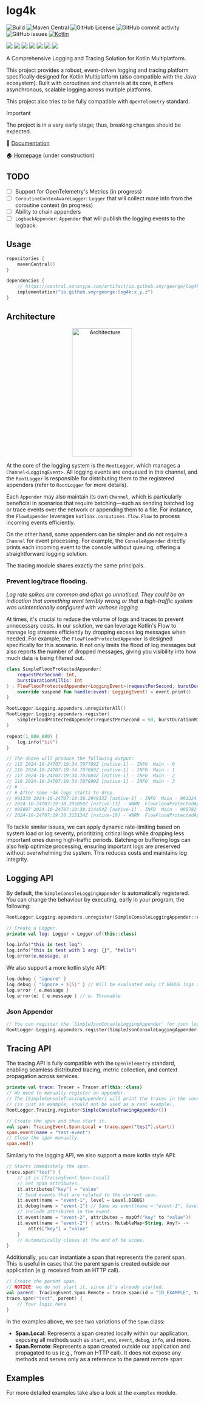 # log4k

![Build](https://github.com/smyrgeorge/log4k/actions/workflows/ci.yml/badge.svg)
![Maven Central](https://img.shields.io/maven-central/v/io.github.smyrgeorge/log4k)
![GitHub License](https://img.shields.io/github/license/smyrgeorge/log4k)
![GitHub commit activity](https://img.shields.io/github/commit-activity/w/smyrgeorge/log4k)
![GitHub issues](https://img.shields.io/github/issues/smyrgeorge/log4k)
[![Kotlin](https://img.shields.io/badge/kotlin-2.0.21-blue.svg?logo=kotlin)](http://kotlinlang.org)

![](https://img.shields.io/static/v1?label=&message=Platforms&color=grey)
![](https://img.shields.io/static/v1?label=&message=Jvm&color=blue)
![](https://img.shields.io/static/v1?label=&message=Linux&color=blue)
![](https://img.shields.io/static/v1?label=&message=macOS&color=blue)
![](https://img.shields.io/static/v1?label=&message=Windows&color=blue)
![](https://img.shields.io/static/v1?label=&message=iOS&color=blue)
![](https://img.shields.io/static/v1?label=&message=Android&color=blue)

A Comprehensive Logging and Tracing Solution for Kotlin Multiplatform.

This project provides a robust, event-driven logging and tracing platform specifically designed for Kotlin
Multiplatform (also compatible with the Java ecosystem). Built with coroutines and channels at its core, it offers
asynchronous, scalable logging across multiple platforms.

This project also tries to be fully compatible with `OpenTelemetry` standard.

> [!IMPORTANT]  
> The project is in a very early stage; thus, breaking changes should be expected.

📖 [Documentation](https://smyrgeorge.github.io/log4k/)

🏠 [Homepage](https://smyrgeorge.github.io/) (under construction)

## TODO

- [ ] Support for OpenTelemetry's Metrics (in progress)
- [ ] `CoroutineContexAwareLogger`: `Logger` that will collect more info from the coroutine context (in progress)
- [ ] Ability to chain appenders
- [ ] `LogbackAppender`: `Appender` that will publish the logging events to the logback.

## Usage

```kotlin
repositories {
    mavenCentral()
}

dependencies {
    // https://central.sonatype.com/artifact/io.github.smyrgeorge/log4k
    implementation("io.github.smyrgeorge:log4k:x.y.z")
}
```

## Architecture

<!--suppress HtmlDeprecatedAttribute -->
<p align="center">
  <!--suppress CheckImageSize -->
<img src="img/arch.png" alt="Architecture" width="158" height="338">
</p>

At the core of the logging system is the `RootLogger`, which manages a `Channel<LoggingEvent>`. All logging events are
enqueued in this channel, and the `RootLogger` is responsible for distributing them to the registered appenders (refer
to `RootLogger` for more details).

Each `Appender` may also maintain its own `Channel`, which is particularly beneficial in scenarios that require
batching—such as sending batched log or trace events over the network or appending them to a file. For instance, the
`FlowAppender` leverages `kotlinx.coroutines.flow.Flow` to process incoming events efficiently.

On the other hand, some appenders can be simpler and do not require a `Channel` for event processing. For example, the
`ConsoleAppender` directly prints each incoming event to the console without queuing, offering a straightforward logging
solution.

The tracing module shares exactly the same principals.

### Prevent log/trace flooding.

_Log rate spikes are common and often go unnoticed. They could be an indication that something went terribly wrong or
that a high-traffic system was unintentionally configured with verbose logging._

At times, it's crucial to reduce the volume of logs and traces to prevent unnecessary costs. In our solution, we can
leverage Kotlin's Flow to manage log streams efficiently by dropping excess log messages when needed. For example, the
`FlowFloodProtectedAppender` is designed specifically for this scenario. It not only limits the flood of log messages
but also reports the number of dropped messages, giving you visibility into how much data is being filtered out.

```kotlin
class SimpleFloodProtectedAppender(
    requestPerSecond: Int,
    burstDurationMillis: Int
) : FlowFloodProtectedAppender<LoggingEvent>(requestPerSecond, burstDurationMillis) {
    override suspend fun handle(event: LoggingEvent) = event.print()
}

RootLogger.Logging.appenders.unregisterAll()
RootLogger.Logging.appenders.register(
    SimpleFloodProtectedAppender(requestPerSecond = 50, burstDurationMillis = 100)
)

repeat(1_000_000) {
    log.info("$it")
}

// The above will produce the following output:
// 115 2024-10-24T07:19:34.707789Z [native-1] - INFO  Main - 0
// 116 2024-10-24T07:19:34.707869Z [native-1] - INFO  Main - 1
// 117 2024-10-24T07:19:34.707884Z [native-1] - INFO  Main - 2
// 118 2024-10-24T07:19:34.707899Z [native-1] - INFO  Main - 3
// # ...
// # After some ~4k logs starts to drop.
// 991339 2024-10-24T07:19:38.294933Z [native-1] - INFO  Main - 991224
// 2024-10-24T07:19:38.295050Z [native-13] - WARN  FlowFloodProtectedAppender - Dropped 6556 log messages due to flooding (total: 987299).
// 995897 2024-10-24T07:19:38.314454Z [native-1] - INFO  Main - 995782
// 2024-10-24T07:19:38.315134Z [native-19] - WARN  FlowFloodProtectedAppender - Dropped 4557 log messages due to flooding (total: 991856).
```

To tackle similar issues, we can apply dynamic rate-limiting based on system load or log severity, prioritizing critical
logs while dropping less important ones during high-traffic periods. Batching or buffering logs can also help optimize
processing, ensuring important logs are preserved without overwhelming the system. This reduces costs and maintains log
integrity.

## Logging API

By default, the `SimpleConsoleLoggingAppender` is automatically registered.
You can change the behaviour by executing, early in your program, the following:

```kotlin
RootLogger.Logging.appenders.unregister(SimpleConsoleLoggingAppender::class)
```

```kotlin
// Create a Logger.
private val log: Logger = Logger.of(this::class)

log.info("this is test log")
log.info("this is test with 1 arg: {}", "hello")
log.error(e.message, e)
```

We also support a more kotlin style API:

```kotlin
log.debug { "ignore" }
log.debug { "ignore + ${5}" } // Will be evaluated only if DEBUG logs are enabled.
log.error { e.message }
log.error(e) { e.message } // e: Throwable
```

### Json Appender

```kotlin
// You can register the `SimpleJsonConsoleLoggingAppender` for json logs in the console.
RootLogger.Logging.appenders.register(SimpleJsonConsoleLoggingAppender())
```

## Tracing API

The tracing API is fully compatible with the `OpenTelemetry` standard, enabling seamless distributed tracing, metric
collection, and context propagation across services.

```kotlin
private val trace: Tracer = Tracer.of(this::class)
// We need to manually register an appender.
// The [SimpleConsoleTracingAppender] will print the traces in the console
// (is just an example, should not be used as a real example).
RootLogger.Tracing.register(SimpleConsoleTracingAppender())

// Create the span and then start it.
val span: TracingEvent.Span.Local = trace.span("test").start()
span.event(name = "test-event")
// Close the span manually.
span.end()
```

Similarly to the logging API, we also support a more kotlin style API:

```kotlin
// Starts immediately the span.
trace.span("test") {
    // it is [TracingEvent.Span.Local]
    // Set span attributes.
    it.attributes["key"] = "value"
    // Send events that are related to the current span.
    it.event(name = "event-1", level = Level.DEBUG)
    it.debug(name = "event-1") // Same as event(name = "event-1", level = Level.DEBUG)
    // Include attributes in the event.
    it.event(name = "event-2", attributes = mapOf("key" to "value"))
    it.event(name = "event-2") { attrs: MutableMap<String, Any?> ->
        attrs["key"] = "value"
    }
    // Automatically closes at the end of te scope.
}
```

Additionally, you can instantiate a span that represents the parent span.
This is useful in cases that the parent span is created outside our application (e.g. received from an HTTP call).

```kotlin
// Create the parent span.
// NOTICE: we do not start it, since it's already started.
val parent: TracingEvent.Span.Remote = trace.span(id = "ID_EXAMPLE", traceId = "TRACE_ID_EXAMPLE")
trace.span("test", parent) {
    // Your logic here
}
```

In the examples above, we see two variations of the `Span` class:

- **Span.Local**: Represents a span created locally within our application, exposing all methods such as `start`, `end`,
  `event`, `debug`, `info`, and more.
- **Span.Remote**: Represents a span created outside our application and propagated to us (e.g., from an HTTP call). It
  does not expose any methods and serves only as a reference to the parent remote span.

## Examples

For more detailed examples take also a look at the `examples` module.